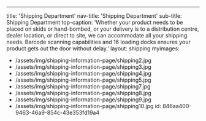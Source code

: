 ---
title: 'Shipping Department'
nav-title: 'Shipping Department'
sub-title: Shipping Department
top-caption: 'Whether your product needs to be placed on skids or hand-bombed, or your delivery is to a distribution centre, dealer location, or direct to site, we can accommodate all your shipping needs. Barcode scanning capabilities and 16 loading docks ensures your product gets out the door without delay.'
layout: shipping
myimages:
  - /assets/img/shipping-information-page/shipping2.jpg
  - /assets/img/shipping-information-page/shipping3.jpg
  - /assets/img/shipping-information-page/shipping4.jpg
  - /assets/img/shipping-information-page/shipping5.jpg
  - /assets/img/shipping-information-page/shipping7.jpg
  - /assets/img/shipping-information-page/shipping8.jpg
  - /assets/img/shipping-information-page/shipping9.jpg
  - /assets/img/shipping-information-page/shipping10.jpg
id: 846aa400-9463-46a9-854c-43e353fd19a4
